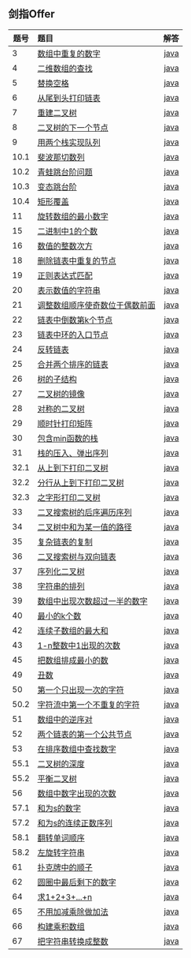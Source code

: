 ## 剑指Offer

|题号|题目|解答|
| ----- | :-----  | -----: |
|3|[数组中重复的数字](https://www.nowcoder.com/practice/623a5ac0ea5b4e5f95552655361ae0a8?tpId=13&tqId=11203&tPage=3&rp=3&ru=/ta/coding-interviews&qru=/ta/coding-interviews/question-ranking)|[java](./code/offer03.java)|
|4|[二维数组的查找](https://www.nowcoder.com/practice/abc3fe2ce8e146608e868a70efebf62e?tpId=13&tqId=11154&tPage=1&rp=1&ru=/ta/coding-interviews&qru=/ta/coding-interviews/question-ranking)|[java](./code/offer04.java)|
|5|[替换空格](https://www.nowcoder.com/practice/4060ac7e3e404ad1a894ef3e17650423?tpId=13&tqId=11155&tPage=1&rp=1&ru=%2Fta%2Fcoding-interviews&qru=%2Fta%2Fcoding-interviews%2Fquestion-ranking)|[java](./code/offer05.java)|
|6|[从尾到头打印链表](https://www.nowcoder.com/practice/d0267f7f55b3412ba93bd35cfa8e8035?tpId=13&tqId=11156&tPage=1&rp=1&ru=/ta/coding-interviews&qru=/ta/coding-interviews/question-ranking)|[java](./code/offer06.java)|
|7|[重建二叉树](https://www.nowcoder.com/practice/8a19cbe657394eeaac2f6ea9b0f6fcf6?tpId=13&tqId=11157&tPage=1&rp=1&ru=/ta/coding-interviews&qru=/ta/coding-interviews/question-ranking)|[java](./code/offer07.java)|
|8|[二叉树的下一个节点](https://www.nowcoder.com/practice/9023a0c988684a53960365b889ceaf5e?tpId=13&tqId=11210&tPage=3&rp=3&ru=/ta/coding-interviews&qru=/ta/coding-interviews/question-ranking)|[java](./code/offer08.java)|
|9|[用两个栈实现队列](https://www.nowcoder.com/practice/54275ddae22f475981afa2244dd448c6?tpId=13&tqId=11158&tPage=1&rp=1&ru=/ta/coding-interviews&qru=/ta/coding-interviews/question-ranking)|[java](./code/offer09.java)|
|10.1|[斐波那切数列](https://www.nowcoder.com/practice/c6c7742f5ba7442aada113136ddea0c3?tpId=13&tqId=11160&tPage=1&rp=1&ru=/ta/coding-interviews&qru=/ta/coding-interviews/question-ranking)|[java](./code/offer10.java)|
|10.2|[青蛙跳台阶问题](https://www.nowcoder.com/practice/8c82a5b80378478f9484d87d1c5f12a4?tpId=13&tqId=11161&tPage=1&rp=1&ru=/ta/coding-interviews&qru=/ta/coding-interviews/question-ranking)|[java](./code/offer102.java)|
|10.3|[变态跳台阶](https://www.nowcoder.com/practice/22243d016f6b47f2a6928b4313c85387?tpId=13&tqId=11162&tPage=1&rp=1&ru=/ta/coding-interviews&qru=/ta/coding-interviews/question-ranking)|[java](./code/offer103.java)|
|10.4|[矩形覆盖](https://www.nowcoder.com/practice/72a5a919508a4251859fb2cfb987a0e6?tpId=13&tqId=11163&tPage=1&rp=1&ru=/ta/coding-interviews&qru=/ta/coding-interviews/question-ranking)|[java](./code/offer104.java)|
|11|[旋转数组的最小数字](https://www.nowcoder.com/practice/9f3231a991af4f55b95579b44b7a01ba?tpId=13&tqId=11159&tPage=1&rp=1&ru=/ta/coding-interviews&qru=/ta/coding-interviews/question-ranking)|[java](./code/offer11.java)|
|15|[二进制中1的个数](https://www.nowcoder.com/practice/8ee967e43c2c4ec193b040ea7fbb10b8?tpId=13&tqId=11164&tPage=1&rp=1&ru=/ta/coding-interviews&qru=/ta/coding-interviews/question-ranking)|[java](./code/offer15.java)|
|16|[数值的整数次方](https://www.nowcoder.com/practice/1a834e5e3e1a4b7ba251417554e07c00?tpId=13&tqId=11165&tPage=1&rp=1&ru=%2Fta%2Fcoding-interviews&qru=%2Fta%2Fcoding-interviews%2Fquestion-ranking)|[java](./code/offer16.java)|
|18|[删除链表中重复的节点](https://www.nowcoder.com/practice/fc533c45b73a41b0b44ccba763f866ef?tpId=13&tqId=11209&tPage=3&rp=3&ru=/ta/coding-interviews&qru=/ta/coding-interviews/question-ranking)|[java](./code/offer18.java)|
|19|[正则表达式匹配](https://www.nowcoder.com/practice/45327ae22b7b413ea21df13ee7d6429c?tpId=13&tqId=11205&tPage=3&rp=3&ru=/ta/coding-interviews&qru=/ta/coding-interviews/question-ranking)|[java](./code/offer19.java)|
|20|[表示数值的字符串](https://www.nowcoder.com/practice/6f8c901d091949a5837e24bb82a731f2?tpId=13&tqId=11206&tPage=3&rp=3&ru=/ta/coding-interviews&qru=/ta/coding-interviews/question-ranking)|[java](./code/offer20.java)|
|21|[调整数组顺序使奇数位于偶数前面](https://www.nowcoder.com/practice/beb5aa231adc45b2a5dcc5b62c93f593?tpId=13&tqId=11166&tPage=1&rp=1&ru=/ta/coding-interviews&qru=/ta/coding-interviews/question-ranking)|[java](./code/offer21.java)|
|22|[链表中倒数第k个节点](https://www.nowcoder.com/practice/529d3ae5a407492994ad2a246518148a?tpId=13&tqId=11167&tPage=1&rp=1&ru=/ta/coding-interviews&qru=/ta/coding-interviews/question-ranking)|[java](./code/offer22.java)|
|23|[链表中环的入口节点](https://www.nowcoder.com/practice/253d2c59ec3e4bc68da16833f79a38e4?tpId=13&tqId=11208&tPage=3&rp=3&ru=/ta/coding-interviews&qru=/ta/coding-interviews/question-ranking)|[java](./code/offer23.java)|
|24|[反转链表](https://www.nowcoder.com/practice/75e878df47f24fdc9dc3e400ec6058ca?tpId=13&tqId=11168&tPage=1&rp=1&ru=%2Fta%2Fcoding-interviews&qru=%2Fta%2Fcoding-interviews%2Fquestion-ranking)|[java](./code/offer24.java)|
|25|[合并两个排序的链表](https://www.nowcoder.com/practice/d8b6b4358f774294a89de2a6ac4d9337?tpId=13&tqId=11169&tPage=1&rp=1&ru=%2Fta%2Fcoding-interviews&qru=%2Fta%2Fcoding-interviews%2Fquestion-ranking)|[java](./code/offer25.java)|
|26|[树的子结构](https://www.nowcoder.com/practice/6e196c44c7004d15b1610b9afca8bd88?tpId=13&tqId=11170&tPage=1&rp=1&ru=%2Fta%2Fcoding-interviews&qru=%2Fta%2Fcoding-interviews%2Fquestion-ranking)|[java](./code/offer26.java)|
|27|[二叉树的镜像](https://www.nowcoder.com/practice/564f4c26aa584921bc75623e48ca3011?tpId=13&tqId=11171&tPage=1&rp=1&ru=%2Fta%2Fcoding-interviews&qru=%2Fta%2Fcoding-interviews%2Fquestion-ranking)|[java](./code/offer27.java)|
|28|[对称的二叉树](https://www.nowcoder.com/practice/ff05d44dfdb04e1d83bdbdab320efbcb?tpId=13&tqId=11211&tPage=3&rp=3&ru=/ta/coding-interviews&qru=/ta/coding-interviews/question-ranking)|[java](./code/offer28.java)|
|29|[顺时针打印矩阵](https://www.nowcoder.com/practice/9b4c81a02cd34f76be2659fa0d54342a?tpId=13&tqId=11172&tPage=1&rp=1&ru=%2Fta%2Fcoding-interviews&qru=%2Fta%2Fcoding-interviews%2Fquestion-ranking)|[java](./code/offer29.java)|
|30|[包含min函数的栈](https://www.nowcoder.com/practice/4c776177d2c04c2494f2555c9fcc1e49?tpId=13&tqId=11173&tPage=1&rp=1&ru=%2Fta%2Fcoding-interviews&qru=%2Fta%2Fcoding-interviews%2Fquestion-ranking)|[java](./code/offer30.java)|
|31|[栈的压入、弹出序列](https://www.nowcoder.com/practice/d77d11405cc7470d82554cb392585106?tpId=13&tqId=11174&tPage=2&rp=1&ru=%2Fta%2Fcoding-interviews&qru=%2Fta%2Fcoding-interviews%2Fquestion-ranking)|[java](./code/offer31.java)|
|32.1|[从上到下打印二叉树](https://www.nowcoder.com/practice/7fe2212963db4790b57431d9ed259701?tpId=13&tqId=11175&tPage=2&rp=1&ru=%2Fta%2Fcoding-interviews&qru=%2Fta%2Fcoding-interviews%2Fquestion-ranking)|[java](./code/offer32.java)|
|32.2|[分行从上到下打印二叉树](https://www.nowcoder.com/practice/445c44d982d04483b04a54f298796288?tpId=13&tqId=11213&tPage=1&rp=1&ru=/ta/coding-interviews&qru=/ta/coding-interviews/question-ranking)|[java](./code/offer322.java)|
|32.3|[之字形打印二叉树](https://www.nowcoder.com/practice/91b69814117f4e8097390d107d2efbe0?tpId=13&tqId=11212&tPage=3&rp=1&ru=%2Fta%2Fcoding-interviews&qru=%2Fta%2Fcoding-interviews%2Fquestion-ranking)|[java](./code/offer323.java)|
|33|[二叉搜索树的后序遍历序列](https://www.nowcoder.com/practice/a861533d45854474ac791d90e447bafd?tpId=13&tqId=11176&tPage=2&rp=1&ru=%2Fta%2Fcoding-interviews&qru=%2Fta%2Fcoding-interviews%2Fquestion-ranking)|[java](./code/offer33.java)|
|34|[二叉树中和为某一值的路径](https://www.nowcoder.com/practice/b736e784e3e34731af99065031301bca?tpId=13&tqId=11177&tPage=2&rp=1&ru=%2Fta%2Fcoding-interviews&qru=%2Fta%2Fcoding-interviews%2Fquestion-ranking)|[java](./code/offer34.java)|
|35|[复杂链表的复制](https://www.nowcoder.com/practice/f836b2c43afc4b35ad6adc41ec941dba?tpId=13&tqId=11178&tPage=2&rp=1&ru=%2Fta%2Fcoding-interviews&qru=%2Fta%2Fcoding-interviews%2Fquestion-ranking)|[java](./code/offer35.java)|
|36|[二叉搜索树与双向链表](https://www.nowcoder.com/practice/947f6eb80d944a84850b0538bf0ec3a5?tpId=13&tqId=11179&tPage=2&rp=1&ru=%2Fta%2Fcoding-interviews&qru=%2Fta%2Fcoding-interviews%2Fquestion-ranking)|[java](./code/offer36.java)|
|37|[序列化二叉树](https://www.nowcoder.com/practice/cf7e25aa97c04cc1a68c8f040e71fb84?tpId=13&tqId=11214&tPage=4&rp=1&ru=%2Fta%2Fcoding-interviews&qru=%2Fta%2Fcoding-interviews%2Fquestion-ranking)|[java](./code/offer37.java)|
|38|[字符串的排列](https://www.nowcoder.com/practice/fe6b651b66ae47d7acce78ffdd9a96c7?tpId=13&tqId=11180&tPage=2&rp=1&ru=%2Fta%2Fcoding-interviews&qru=%2Fta%2Fcoding-interviews%2Fquestion-ranking)|[java](./code/offer38.java)|
|39|[数组中出现次数超过一半的数字](https://www.nowcoder.com/practice/e8a1b01a2df14cb2b228b30ee6a92163?tpId=13&tqId=11181&tPage=2&rp=1&ru=%2Fta%2Fcoding-interviews&qru=%2Fta%2Fcoding-interviews%2Fquestion-ranking)|[java](./code/offer39.java)|
|40|[最小的k个数](https://www.nowcoder.com/practice/6a296eb82cf844ca8539b57c23e6e9bf?tpId=13&tqId=11182&tPage=2&rp=1&ru=%2Fta%2Fcoding-interviews&qru=%2Fta%2Fcoding-interviews%2Fquestion-ranking)|[java](./code/offer40.java)|
|42|[连续子数组的最大和](https://www.nowcoder.com/practice/459bd355da1549fa8a49e350bf3df484?tpId=13&tqId=11183&tPage=2&rp=1&ru=%2Fta%2Fcoding-interviews&qru=%2Fta%2Fcoding-interviews%2Fquestion-ranking)|[java](./code/offer42.java)|
|43|[1-n整数中1出现的次数](https://www.nowcoder.com/practice/bd7f978302044eee894445e244c7eee6?tpId=13&tqId=11184&tPage=2&rp=1&ru=%2Fta%2Fcoding-interviews&qru=%2Fta%2Fcoding-interviews%2Fquestion-ranking)|[java](./code/offer43.java)|
|45|[把数组排成最小的数](https://www.nowcoder.com/practice/8fecd3f8ba334add803bf2a06af1b993?tpId=13&tqId=11185&tPage=2&rp=1&ru=%2Fta%2Fcoding-interviews&qru=%2Fta%2Fcoding-interviews%2Fquestion-ranking)|[java](./code/offer45.java)|
|49|[丑数](https://www.nowcoder.com/practice/6aa9e04fc3794f68acf8778237ba065b?tpId=13&tqId=11186&tPage=2&rp=1&ru=%2Fta%2Fcoding-interviews&qru=%2Fta%2Fcoding-interviews%2Fquestion-ranking)|[java](./code/offer49.java)|
|50|[第一个只出现一次的字符](https://www.nowcoder.com/practice/1c82e8cf713b4bbeb2a5b31cf5b0417c?tpId=13&tqId=11187&tPage=2&rp=1&ru=%2Fta%2Fcoding-interviews&qru=%2Fta%2Fcoding-interviews%2Fquestion-ranking)|[java](./code/offer50.java)|
|50.2|[字符流中第一个不重复的字符](https://www.nowcoder.com/practice/00de97733b8e4f97a3fb5c680ee10720?tpId=13&tqId=11207&tPage=3&rp=3&ru=/ta/coding-interviews&qru=/ta/coding-interviews/question-ranking)|[java](./code/offer502.java)|
|51|[数组中的逆序对](https://www.nowcoder.com/practice/96bd6684e04a44eb80e6a68efc0ec6c5?tpId=13&tqId=11188&tPage=2&rp=2&ru=/ta/coding-interviews&qru=/ta/coding-interviews/question-ranking)|[java](./code/offer51.java)|
|52|[两个链表的第一个公共节点](https://www.nowcoder.com/practice/6ab1d9a29e88450685099d45c9e31e46?tpId=13&tqId=11189&tPage=2&rp=2&ru=/ta/coding-interviews&qru=/ta/coding-interviews/question-ranking)|[java](./code/offer52.java)|
|53|[在排序数组中查找数字](https://www.nowcoder.com/practice/70610bf967994b22bb1c26f9ae901fa2?tpId=13&tqId=11190&tPage=2&rp=2&ru=/ta/coding-interviews&qru=/ta/coding-interviews/question-ranking)|[java](./code/offer53.java)|
|55.1|[二叉树的深度](https://www.nowcoder.com/practice/435fb86331474282a3499955f0a41e8b?tpId=13&tqId=11191&tPage=2&rp=1&ru=%2Fta%2Fcoding-interviews&qru=%2Fta%2Fcoding-interviews%2Fquestion-ranking)|[java](./code/offer55.java)|
|55.2|[平衡二叉树](https://www.nowcoder.com/practice/8b3b95850edb4115918ecebdf1b4d222?tpId=13&tqId=11192&tPage=2&rp=1&ru=%2Fta%2Fcoding-interviews&qru=%2Fta%2Fcoding-interviews%2Fquestion-ranking)|[java](./code/offer552.java)|
|56|[数组中数字出现的次数](https://www.nowcoder.com/practice/e02fdb54d7524710a7d664d082bb7811?tpId=13&tqId=11193&tPage=2&rp=2&ru=/ta/coding-interviews&qru=/ta/coding-interviews/question-ranking)|[java](./code/offer56.java)|
|57.1|[和为s的数字](https://www.nowcoder.com/practice/390da4f7a00f44bea7c2f3d19491311b?tpId=13&tqId=11195&tPage=3&rp=3&ru=/ta/coding-interviews&qru=/ta/coding-interviews/question-ranking)|[java](./code/offer57.java)|
|57.2|[和为s的连续正数序列](https://www.nowcoder.com/practice/c451a3fd84b64cb19485dad758a55ebe?tpId=13&tqId=11194&tPage=3&rp=3&ru=/ta/coding-interviews&qru=/ta/coding-interviews/question-ranking)|[java](./code/offer572.java)|
|58.1|[翻转单词顺序](https://www.nowcoder.com/practice/3194a4f4cf814f63919d0790578d51f3?tpId=13&tqId=11197&tPage=3&rp=3&ru=/ta/coding-interviews&qru=/ta/coding-interviews/question-ranking)|[java](./code/offer58.java)|
|58.2|[左旋转字符串](https://www.nowcoder.com/practice/12d959b108cb42b1ab72cef4d36af5ec?tpId=13&tqId=11196&tPage=3&rp=3&ru=/ta/coding-interviews&qru=/ta/coding-interviews/question-ranking)|[java](./code/offer582.java)|
|61|[扑克牌中的顺子](https://www.nowcoder.com/practice/762836f4d43d43ca9deb273b3de8e1f4?tpId=13&tqId=11198&tPage=3&rp=3&ru=/ta/coding-interviews&qru=/ta/coding-interviews/question-ranking)|[java](./code/offer61.java)|
|62|[圆圈中最后剩下的数字](https://www.nowcoder.com/practice/f78a359491e64a50bce2d89cff857eb6?tpId=13&tqId=11199&tPage=3&rp=3&ru=/ta/coding-interviews&qru=/ta/coding-interviews/question-ranking)|[java](./code/offer62.java)|
|64|[求1+2+3+...+n](https://www.nowcoder.com/practice/7a0da8fc483247ff8800059e12d7caf1?tpId=13&tqId=11200&tPage=3&rp=3&ru=/ta/coding-interviews&qru=/ta/coding-interviews/question-ranking)|[java](./code/offer64.java)|
|65|[不用加减乘除做加法](https://www.nowcoder.com/practice/59ac416b4b944300b617d4f7f111b215?tpId=13&tqId=11201&tPage=3&rp=3&ru=%2Fta%2Fcoding-interviews&qru=%2Fta%2Fcoding-interviews%2Fquestion-ranking)|[java](./code/offer65.java)|
|66|[构建乘积数组](https://www.nowcoder.com/practice/94a4d381a68b47b7a8bed86f2975db46?tpId=13&tqId=11204&tPage=3&rp=3&ru=%2Fta%2Fcoding-interviews&qru=%2Fta%2Fcoding-interviews%2Fquestion-ranking)|[java](./code/offer66.java)|
|67|[把字符串转换成整数](https://www.nowcoder.com/practice/1277c681251b4372bdef344468e4f26e?tpId=13&tqId=11202&tPage=3&rp=3&ru=%2Fta%2Fcoding-interviews&qru=%2Fta%2Fcoding-interviews%2Fquestion-ranking)|[java](./code/offer67.java)|
